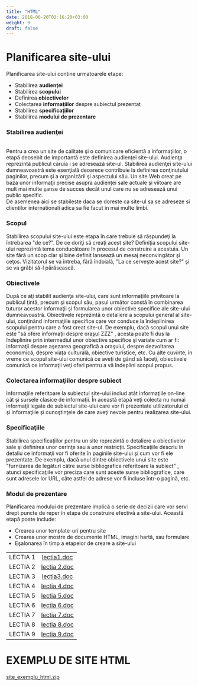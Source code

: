 ```yaml
---
title: "HTML"
date: 2018-08-20T03:16:20+03:00
weight: 9
draft: false
---
```


<html>
  <body>
    <div class="wiki" id="content_view" style="display: block;">
<h1 id="toc0"><a name="Planificarea site-ului"></a>Planificarea site-ului</h1>
 Planificarea site-ului contine urmatoarele etape:<br />
<ul><li>Stabilirea <strong>audienţei</strong></li><li>Stabilirea <strong>scopului</strong></li><li>Definirea <strong>obiectivelor</strong></li><li>Colectarea <strong>informaţiilor</strong> despre subiectul prezentat</li><li>Stabilirea <strong>specificaţiilor</strong></li><li>Stabilirea <strong>modului de prezentare</strong></li></ul><h3 id="toc1"><a name="Planificarea site-ului--Stabilirea audienţei"></a>Stabilirea audienţei</h3>
 <br />
Pentru a crea un site de calitate şi o comunicare eficientă a informaţiilor, o etapă deosebit de importantă este definirea audienţei site-ului. Audienţa reprezintă publicul căruia i se adresează site-ul. Stabilirea audienţei site-ului dumneavoastră este esenţială deoarece contribuie la definirea conţinutului paginilor, precum şi a organizării şi aspectului său. Un site Web creat pe baza unor informaţii precise asupra audienţei sale actuale şi viitoare are mult mai multe şanse de succes decât unul care nu se adresează unui public specific.<br />
De asemenea aici se stabileste daca se doreste ca site-ul sa se adreseze si clientilor internationali adica sa fie facut in mai multe limbi. <br />
<h3 id="toc2"><a name="Planificarea site-ului--Scopul"></a>Scopul</h3>
 Stabilirea scopului site-ului este etapa în care trebuie să răspundeţi la întrebarea &quot;de ce?&quot;. De ce doriţi să creaţi acest site? Definiţia scopului site-ului reprezintă tema conducătoare în procesul de construire a acestuia. Un site fără un scop clar şi bine definit lansează un mesaj neconvingător şi ceţos. Vizitatorul se va întreba, fără îndoială, &quot;La ce serveşte acest site?&quot; şi se va grăbi să-l părăsească.<br />
<h3 id="toc3"><a name="Planificarea site-ului--Obiectivele"></a>Obiectivele</h3>
 După ce aţi stabilit audienţa site-ului, care sunt informaţiile privitoare la publicul ţintă, precum şi scopul său, pasul următor constă în combinarea tuturor acestor informaţii şi formularea unor obiective specifice ale site-ului dumneavoastră. Obiectivele reprezintă o detaliere a scopului general al site-ului, conţinând informaţiile specifice care vor conduce la îndeplinirea scopului pentru care a fost creat site-ul. De exemplu, dacă scopul unui site este &quot;să ofere informaţii despre oraşul ZZZ&quot; , acesta poate fi dus la îndeplinire prin intermediul unor obiective specifice şi variate cum ar fi: informaţii despre aşezarea geografică a oraşului, despre dezvoltarea economică, despre viaţa culturală, obiective turistice, etc. Cu alte cuvinte, în vreme ce scopul site-ului comunică ce aveţi de gând să faceţi, obiectivele comunică ce informaţii veţi oferi pentru a vă îndeplini scopul propus.<br />
<h3 id="toc4"><a name="Planificarea site-ului--Colectarea informaţiilor despre subiect"></a>Colectarea informaţiilor despre subiect</h3>
 Informaţiile referitoare la subiectul site-ului includ atât informaţiile on-line cât şi sursele clasice de informaţii. În această etapă veţi colecta nu numai informaţii legate de subiectul site-ului care vor fi prezentate utilizatorului ci şi informaţiile şi cunoştinţele de care aveţi nevoie pentru realizarea site-ului.<br />
<h3 id="toc5"><a name="Planificarea site-ului--Specificaţiile"></a>Specificaţiile</h3>
 Stabilirea specificaţiilor pentru un site reprezintă o detaliere a obiectivelor sale şi definirea unor cerinţe sau a unor restricţii. Specificaţiile descriu în detaliu ce informaţii vor fi oferite în paginile site-ului şi cum vor fi ele prezentate. De exemplu, dacă unul dintre obiectivele unui site este &quot;furnizarea de legături către surse bibliografice referitoare la subiect&quot; , atunci specificaţiile vor preciza care sunt aceste surse bibliografice, care sunt adresele lor URL, câte astfel de adrese vor fi incluse într-o pagină, etc.<br />
<h3 id="toc6"><a name="Planificarea site-ului--Modul de prezentare"></a>Modul de prezentare</h3>
 Planificarea modului de prezentare implică o serie de decizii care vor servi drept puncte de reper în etapa de construire efectivă a site-ului. Această etapă poate include:<br />
<ul><li>Crearea unor template-uri pentru site</li><li>Crearea unor mostre de documente HTML, imagini hartă, sau formulare</li><li>Eşalonarea în timp a etapelor de creare a site-ului</li></ul>

<table class="wiki_table">
    <tr>
        <td style="text-align: center;">LECTIA 1<br />
</td>
        <td style="text-align: center;"><a href="/files/lectia1.doc">lectia1.doc</a><br />
</td>
    </tr>
    <tr>
        <td style="text-align: center;">LECTIA 2<br />
</td>
        <td style="text-align: center;"><a href="/files/lectia%202.doc">lectia 2.doc</a><br />
</td>
    </tr>
    <tr>
        <td style="text-align: center;">LECTIA 3<br />
</td>
        <td style="text-align: center;"><a href="/files/lectia3.doc">lectia3.doc</a><br />
</td>
    </tr>
    <tr>
        <td style="text-align: center;">LECTIA 4<br />
</td>
        <td style="text-align: center;"><a href="/files/lectia%204.doc">lectia 4.doc</a><br />
</td>
    </tr>
    <tr>
        <td style="text-align: center;">LECTIA 5<br />
</td>
        <td style="text-align: center;"><a href="/files/lectia%205.doc">lectia 5.doc</a><br />
</td>
    </tr>
    <tr>
        <td style="text-align: center;">LECTIA 6<br />
</td>
        <td style="text-align: center;"><a href="/files/lectia%206.doc">lectia 6.doc</a><br />
</td>
    </tr>
    <tr>
        <td style="text-align: center;">LECTIA 7<br />
</td>
        <td style="text-align: center;"><a href="/files/lectia%207.doc">lectia 7.doc</a><br />
</td>
    </tr>
    <tr>
        <td style="text-align: center;">LECTIA 8<br />
</td>
        <td style="text-align: center;"><a href="/files/lectia%208.doc">lectia 8.doc</a><br />
</td>
    </tr>
    <tr>
        <td style="text-align: center;">LECTIA 9<br />
</td>
        <td style="text-align: center;"><a href="/files/lectia%209.doc">lectia 9.doc</a><br />
</td>
    </tr>
</table>

<h1 id="toc7"><a name="EXEMPLU DE SITE HTML"></a>EXEMPLU DE SITE HTML</h1>
 <a href="/files/site_exemplu_html.zip">site_exemplu_html.zip</a>
    </div>
  </body>
</html>